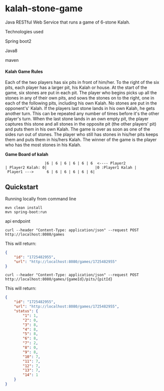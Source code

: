 # kalah-stone-game
Java RESTful Web Service  that runs a game of 6-stone Kalah.

Technologies used

Spring boot2

Java8

maven
 
 #### Kalah Game Rules
 Each of the two players has  six pits in front of him/her. To the right of the six pits, each player has a larger pit, his
 Kalah or house.
 At the start of the game, six stones are put in each pit.
 The player who begins picks up all the stones in any of their own pits, and sows the stones on to the right, one in
 each of the following pits, including his own Kalah. No stones are put in the opponent's' Kalah. If the players last
 stone lands in his own Kalah, he gets another turn. This can be repeated any number of times before it's the other
 player's turn.
 When the last stone lands in an own empty pit, the player captures this stone and all stones in the opposite pit (the
 other players' pit) and puts them in his own Kalah.
 The game is over as soon as one of the sides run out of stones. The player who still has stones in his/her pits keeps
 them and puts them in his/hers Kalah. The winner of the game is the player who has the most stones in his Kalah.

**Game Board of kalah**
 ```
                   |6 | 6 | 6 | 6 | 6 | 6  <---- Player2
| Player2 Kalah: 0|                      |0 :Player1 Kalah |
  Player1 --->      6 | 6 | 6 | 6 | 6 | 6|

```

## Quickstart

Running locally from command line

```
mvn clean install
mvn spring-boot:run
```

api endpoint
```
curl --header "Content-Type: application/json" --request POST http://localhost:8080/games
```
This will return:

```json
{
    "id": "1725482955",
    "url": "http://localhost:8080/games/1725482955"
}
```
```
curl --header "Content-Type: application/json" --request POST http://localhost:8080/games/{gameId}/pits/{pitId}
```
This will return:

```json
{
    "id": "1725482955",
    "url": "http://localhost:8080/games/1725482955",
    "status": {
        "1": 1,
        "2": 0,
        "3": 8,
        "4": 8,
        "5": 8,
        "6": 8,
        "7": 2,
        "8": 0,
        "9": 8,
        "10": 7,
        "11": 7,
        "12": 7,
        "13": 7,
        "14": 1
    }
}
```
